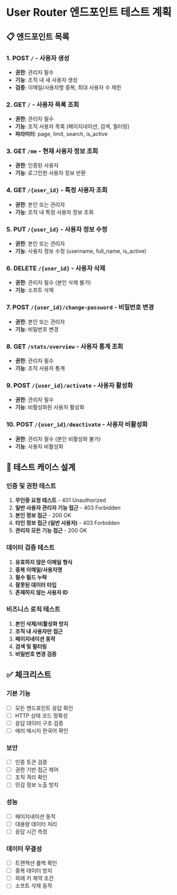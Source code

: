 
# User Router 엔드포인트 테스트 계획

## 📋 엔드포인트 목록

### 1. POST `/` - 사용자 생성
- **권한**: 관리자 필수
- **기능**: 조직 내 새 사용자 생성
- **검증**: 이메일/사용자명 중복, 최대 사용자 수 제한

### 2. GET `/` - 사용자 목록 조회
- **권한**: 관리자 필수
- **기능**: 조직 사용자 목록 (페이지네이션, 검색, 필터링)
- **파라미터**: page, limit, search, is_active

### 3. GET `/me` - 현재 사용자 정보 조회
- **권한**: 인증된 사용자
- **기능**: 로그인한 사용자 정보 반환

### 4. GET `/{user_id}` - 특정 사용자 조회
- **권한**: 본인 또는 관리자
- **기능**: 조직 내 특정 사용자 정보 조회

### 5. PUT `/{user_id}` - 사용자 정보 수정
- **권한**: 본인 또는 관리자
- **기능**: 사용자 정보 수정 (username, full_name, is_active)

### 6. DELETE `/{user_id}` - 사용자 삭제
- **권한**: 관리자 필수 (본인 삭제 불가)
- **기능**: 소프트 삭제

### 7. POST `/{user_id}/change-password` - 비밀번호 변경
- **권한**: 본인 또는 관리자
- **기능**: 비밀번호 변경

### 8. GET `/stats/overview` - 사용자 통계 조회
- **권한**: 관리자 필수
- **기능**: 조직 사용자 통계

### 9. POST `/{user_id}/activate` - 사용자 활성화
- **권한**: 관리자 필수
- **기능**: 비활성화된 사용자 활성화

### 10. POST `/{user_id}/deactivate` - 사용자 비활성화
- **권한**: 관리자 필수 (본인 비활성화 불가)
- **기능**: 사용자 비활성화

## 🧪 테스트 케이스 설계

### 인증 및 권한 테스트
1. **무인증 요청 테스트** - 401 Unauthorized
2. **일반 사용자 관리자 기능 접근** - 403 Forbidden
3. **본인 정보 접근** - 200 OK
4. **타인 정보 접근 (일반 사용자)** - 403 Forbidden
5. **관리자 모든 기능 접근** - 200 OK

### 데이터 검증 테스트
1. **유효하지 않은 이메일 형식**
2. **중복 이메일/사용자명**
3. **필수 필드 누락**
4. **잘못된 데이터 타입**
5. **존재하지 않는 사용자 ID**

### 비즈니스 로직 테스트
1. **본인 삭제/비활성화 방지**
2. **조직 내 사용자만 접근**
3. **페이지네이션 동작**
4. **검색 및 필터링**
5. **비밀번호 변경 검증**

## ✅ 체크리스트

### 기본 기능
- [ ] 모든 엔드포인트 응답 확인
- [ ] HTTP 상태 코드 정확성
- [ ] 응답 데이터 구조 검증
- [ ] 에러 메시지 한국어 확인

### 보안
- [ ] 인증 토큰 검증
- [ ] 권한 기반 접근 제어
- [ ] 조직 격리 확인
- [ ] 민감 정보 노출 방지

### 성능
- [ ] 페이지네이션 동작
- [ ] 대용량 데이터 처리
- [ ] 응답 시간 측정

### 데이터 무결성
- [ ] 트랜잭션 롤백 확인
- [ ] 중복 데이터 방지
- [ ] 외래 키 제약 조건
- [ ] 소프트 삭제 동작